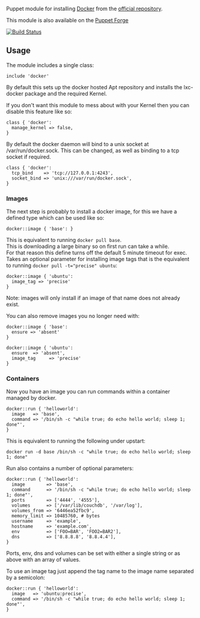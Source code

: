 Puppet module for installing
[Docker](https://github.com/dotcloud/docker) from the [official repository](http://docs.docker.io/en/latest/installation/ubuntulinux/).

This module is also available on the [Puppet
Forge](https://forge.puppetlabs.com/garethr/docker)

[![Build
Status](https://secure.travis-ci.org/garethr/garethr-docker.png)](http://travis-ci.org/garethr/garethr-docker)

## Usage

The module includes a single class:

    include 'docker'

By default this sets up the docker hosted Apt repository and installs
the lxc-docker package and the required Kernel.

If you don't want this module to mess about with your Kernel then you
can disable this feature like so:

    class { 'docker':
      manage_kernel => false,
    }

By default the docker daemon will bind to a unix socket at
/var/run/docker.sock. This can be changed, as well as binding to a tcp
socket if required.

    class { 'docker':
      tcp_bind    => 'tcp://127.0.0.1:4243',
      socket_bind => 'unix:///var/run/docker.sock',
    }

### Images

The next step is probably to install a docker image, for this we have a defined type which can be used like so:

    docker::image { 'base': }

This is equivalent to running `docker pull base`.  
This is downloading a large binary so on first run can take a while.  
For that reason this define turns off the default 5 minute timeout for exec.  
Takes an optional parameter for installing image tags that is the equivalent to running `docker pull -t="precise" ubuntu`:  

    docker::image { 'ubuntu':
      image_tag => 'precise'
    }

Note: images will only install if an image of that name does not already exist.  

You can also remove images you no longer need with:  

    docker::image { 'base':
      ensure => 'absent'
    }

    docker::image { 'ubuntu':
      ensure  => 'absent',
      image_tag     => 'precise'
    }

### Containers

Now you have an image you can run commands within a container managed by docker.

    docker::run { 'helloworld':
      image   => 'base',
      command => '/bin/sh -c "while true; do echo hello world; sleep 1; done"',
    }

This is equivalent to running the following under upstart:

    docker run -d base /bin/sh -c "while true; do echo hello world; sleep 1; done"

Run also contains a number of optional parameters:

    docker::run { 'helloworld':
      image        => 'base',
      command      => '/bin/sh -c "while true; do echo hello world; sleep 1; done"',
      ports        => ['4444', '4555'],
      volumes      => ['/var/lib/couchdb', '/var/log'],
      volumes_from => '6446ea52fbc9',
      memory_limit => 10485760, # bytes 
      username     => 'example',
      hostname     => 'example.com',
      env          => ['FOO=BAR', 'FOO2=BAR2'],
      dns          => ['8.8.8.8', '8.8.4.4'],
    }


Ports, env, dns and volumes can be set with either a single string or as above with an array of values.

To use an image tag just append the tag name to the image name separated by a semicolon:

    docker::run { 'helloworld':
      image   => 'ubuntu:precise',
      command => '/bin/sh -c "while true; do echo hello world; sleep 1; done"',
    }


